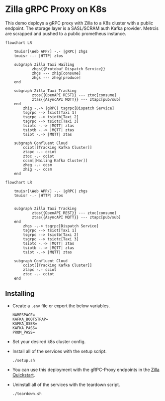 # Zilla gRPC Proxy on K8s

This demo deploys a gRPC proxy with Zilla to a K8s cluster with a public endpoint. The storage layer is a SASL/SCRAM auth Kafka provider. Metrcis are scrapped and pushed to a public prometheus instance.

```mermaid
flowchart LR

    tmuisr[\Web APP/] -.- |gRPC| zhgs
    tmuisr -.- |HTTP| ztos

    subgraph Zilla Taxi Hailing
            zhgs{{Protobuf Dispatch Service}}
            zhgs --- zhig[consume]
            zhgs --- zheg[produce]
    end

    subgraph Zilla Taxi Tracking
            ztos{{OpenAPI REST}} --- ztoc[consume]
            ztas{{AsyncAPI MQTT}} --- ztapc[pub/sub]
    end
        zhig -.-> |gRPC| tsgrpc[Dispatch Service]
        tsgrpc --> tsiot[Taxi 1]
        tsgrpc --> tsiotb[Taxi 2]
        tsgrpc --> tsiotc[Taxi 3]
        tsiotc -.-> |MQTT| ztas
        tsiotb -.-> |MQTT| ztas
        tsiot -.-> |MQTT| ztas

    subgraph Confluent Cloud
        cciot[[Tracking Kafka Cluster]]
        ztapc -.- cciot
        ztoc -.- cciot
        ccsm[[Hailing Kafka Cluster]]
        zheg -.- ccsm
        zhig -.- ccsm
    end
```

```mermaid
flowchart LR

    tmuisr[\Web APP/] -.- |gRPC| zhgs
    tmuisr -.- |HTTP| ztos


    subgraph Zilla Taxi Tracking
            ztos{{OpenAPI REST}} --- ztoc[consume]
            ztas{{AsyncAPI MQTT}} --- ztapc[pub/sub]
    end
        zhgs -.-> tsgrpc[Dispatch Service]
        tsgrpc --> tsiot[Taxi 1]
        tsgrpc --> tsiotb[Taxi 2]
        tsgrpc --> tsiotc[Taxi 3]
        tsiotc -.-> |MQTT| ztas
        tsiotb -.-> |MQTT| ztas
        tsiot -.-> |MQTT| ztas

    subgraph Confluent Cloud
        cciot[[Tracking Kafka Cluster]]
        ztapc -.- cciot
        ztoc -.- cciot
    end
```

## Installing

- Create a `.env` file or export the below variables.

    ```text
    NAMESPACE=
    KAFKA_BOOTSTRAP=
    KAFKA_USER=
    KAFKA_PASS=
    PROM_PASS=
    ```

- Set your desired k8s cluster config.
- Install all of the services with the setup script.

    ```shell
    ./setup.sh
    ```

- You can use this deployment with the gRPC-Proxy endpoints in the [Zilla Quickstart](https://docs.aklivity.io/zilla/latest/tutorials/quickstart/kafka-proxies.html#postman-collections).
- Uninstall all of the services with the teardown script.

    ```shell
    ./teardown.sh
    ```
